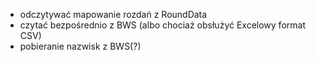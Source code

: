  * odczytywać mapowanie rozdań z RoundData
 * czytać bezpośrednio z BWS (albo chociaż obsłużyć Excelowy format CSV)
 * pobieranie nazwisk z BWS(?)
